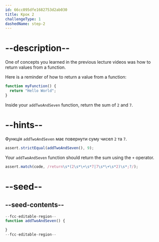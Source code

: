 ```yaml
---
id: 66cc095dfe1682753d2ab030
title: Крок 2
challengeType: 1
dashedName: step-2
---
```


# --description--

One of concepts you learned in the previous lecture videos was how to return values from a function.

Here is a reminder of how to return a value from a function:

```js
function myFunction() {
  return "Hello World";
}
```

Inside your `addTwoAndSeven` function, return the sum of `2` and `7`.

# --hints--

Функція `addTwoAndSeven` має повернути суму чисел `2` та `7`.

```js
assert.strictEqual(addTwoAndSeven(), 9);
```

Your `addTwoAndSeven` function should return the sum using the `+` operator.

```js
assert.match(code, /return\s*(2\s*\+\s*7|7\s*\+\s*2)\s*;?/);
```

# --seed--

## --seed-contents--

```js
--fcc-editable-region--
function addTwoAndSeven() {

}
--fcc-editable-region--
```
